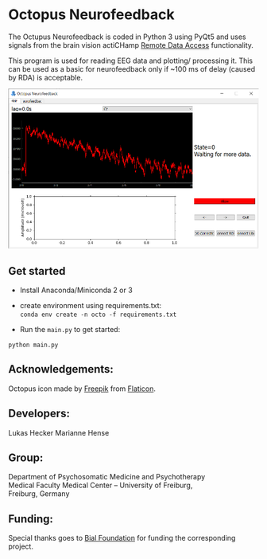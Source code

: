 # Octopus Neurofeedback

The Octupus Neurofeedback is coded in Python 3 using PyQt5 and uses signals from the brain vision actiCHamp [Remote Data Access](https://pressrelease.brainproducts.com/real-time-eeg/) functionality.

This program is used for reading EEG data and plotting/ processing it. This can be used as a basic for neurofeedback only if ~100 ms of delay (caused by RDA) is acceptable.

![Octopus Neurofeedback](assets/Octopuspic.png "Octopus Neurofeedback")

## Get started

* Install Anaconda/Miniconda 2 or 3
* create environment using requirements.txt:  
`conda env create -n octo -f requirements.txt`

* Run the `main.py` to get started:

```
python main.py
```

## Acknowledgements:  
Octopus icon made by [Freepik](https://www.flaticon.com/authors/freepik) from [Flaticon](https://www.flaticon.com/).

## Developers:
Lukas Hecker
Marianne Hense

## Group:  
Department of Psychosomatic Medicine and Psychotherapy  
Medical Faculty Medical Center – University of Freiburg,    
Freiburg, Germany

## Funding:
Special thanks goes to [Bial Foundation](https://www.bial.com/com/bial-foundation/grants/) for funding the corresponding project.